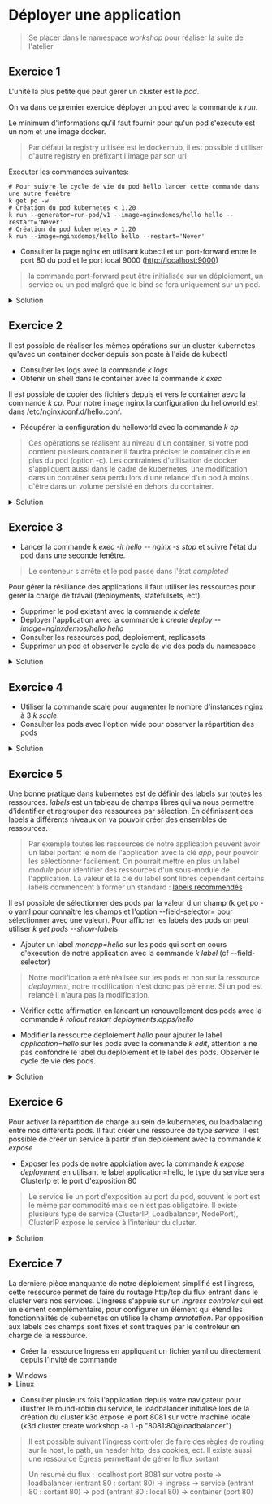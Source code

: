 # Déployer une application

> Se placer dans le namespace _workshop_ pour réaliser la suite de l'atelier

## Exercice 1

L'unité la plus petite que peut gérer un cluster est le _pod_.

On va dans ce premier exercice déployer un pod avec la commande _k run_.

Le minimum d'informations qu'il faut fournir pour qu'un pod s'execute est un nom et une image docker.

> Par défaut la registry utilisée est le dockerhub, il est possible d'utiliser d'autre registry en préfixant l'image par son url

Executer les commandes suivantes:

```shell
# Pour suivre le cycle de vie du pod hello lancer cette commande dans une autre fenêtre
k get po -w
# Création du pod kubernetes < 1.20
k run --generator=run-pod/v1 --image=nginxdemos/hello hello --restart='Never'
# Création du pod kubernetes > 1.20
k run --image=nginxdemos/hello hello --restart='Never'
```

- Consulter la page nginx en utilisant kubectl et un port-forward entre le port 80 du pod et le port local 9000 (<http://localhost:9000>)

> la commande port-forward peut être initialisée sur un déploiement, un service ou un pod malgré que le bind se fera uniquement sur un pod.

<details>
<summary>Solution</summary>

```shell
k port-forward po/hell 9000:80
```

</details>

## Exercice 2

Il est possible de réaliser les mêmes opérations sur un cluster kubernetes qu'avec un container docker depuis son poste à l'aide de kubectl

- Consulter les logs avec la commande _k logs_
- Obtenir un shell dans le container avec la commande _k exec_

Il est possible de copier des fichiers depuis et vers le container aevc la commande _k cp_.
Pour notre image nginx la configuration du helloworld est dans /etc/nginx/conf.d/hello.conf.

- Récupérer la configuration du helloworld avec la commande _k cp_

> Ces opérations se réalisent au niveau d'un container, si votre pod contient plusieurs container il faudra préciser le container cible en plus du pod (option -c).
> Les contraintes d'utilisation de docker s'appliquent aussi dans le cadre de kubernetes, une modification dans un container sera perdu lors d'une relance d'un pod à moins d'être dans un volume persisté en dehors du container.

<details>
<summary>Solution</summary>

```shell
k logs hello
k exec -it hello -- /bin/sh
k cp hello:/etc/nginx/conf.d/hello.conf .
```

</details>

## Exercice 3

- Lancer la commande _k exec -it hello -- nginx -s stop_ et suivre l'état du pod dans une seconde fenêtre.

> Le conteneur s'arrête et le pod passe dans l'état _completed_

Pour gérer la résiliance des applications il faut utiliser les ressources pour gérer la charge de travail (deployments, statefulsets, ect).

- Supprimer le pod existant avec la commande _k delete_
- Déployer l'application avec la commande _k create deploy --image=nginxdemos/hello hello_
- Consulter les ressources pod, deploiement, replicasets
- Supprimer un pod et observer le cycle de vie des pods du namespace

<details>
<summary>Solution</summary>

```shell
k delete po hello
k create deploy --image=nginxdemos/hello hello
k get po
k get deploy
k get rs
k delete po -l run=hello --wait=false && k get po -w
```

</details>

## Exercice 4

- Utiliser la commande scale pour augmenter le nombre d'instances nginx à 3 _k scale_
- Consulter les pods avec l'option wide pour observer la répartition des pods

<details>
<summary>Solution</summary>

```shell
k scale deployments.apps/hello --replicas=3
k get po -o wide
```

</details>

## Exercice 5

Une bonne pratique dans kubernetes est de définir des labels sur toutes les ressources. _labels_ est un tableau de champs libres qui va nous permettre d'identifier et regrouper des ressources par sélection.
En définissant des labels à différents niveaux on va pouvoir créer des ensembles de ressources.

> Par exemple toutes les ressources de notre application peuvent avoir un label portant le nom de l'application avec la clé _app_, pour pouvoir les sélectionner facilement. On pourrait mettre en plus un label _module_ pour identifier des ressources d'un sous-module de l'application. La valeur et la clé du label sont libres cependant certains labels commencent à former un standard : [labels recommendés](https://kubernetes.io/docs/concepts/overview/working-with-objects/common-labels/)

Il est possible de sélectionner des pods par la valeur d'un champ (k get po -o yaml pour connaître les champs et l'option --field-selector= pour sélectionner avec une valeur). Pour afficher les labels des pods on peut utiliser _k get pods --show-labels_

- Ajouter un label _monapp=hello_ sur les pods qui sont en cours d'execution de notre application avec la commande _k label_ (cf --field-selector)

> Notre modification a été réalisée sur les pods et non sur la ressource _deployment_, notre modification n'est donc pas pérenne. Si un pod est relancé il n'aura pas la modification.

- Vérifier cette affirmation en lancant un renouvellement des pods avec la commande _k rollout restart deployments.apps/hello_

- Modifier la ressource deploiement _hello_ pour ajouter le label _application=hello_ sur les pods avec la commande _k edit_, attention a ne pas confondre le label du deploiement et le label des pods. Observer le cycle de vie des pods.

<details>
<summary>Solution</summary>

```shell
k label pods --field-selector=status.phase=Running monapp=hello
k edit deployement hello
```

</details>

## Exercice 6

Pour activer la répartition de charge au sein de kubernetes, ou loadbalacing entre nos différents pods. Il faut créer une ressource de type _service_. Il est possible de créer un service à partir d'un deploiement avec la commande _k expose_

- Exposer les pods de notre applciation avec la commande _k expose deployment_ en utilisant le label application=hello, le type du service sera ClusterIp et le port d'exposition 80

> Le service lie un port d'exposition au port du pod, souvent le port est le même par commodité mais ce n'est pas obligatoire.
> Il existe plusieurs type de service (ClusterIP, Loadbalancer, NodePort), ClusterIP expose le service à l'interieur du cluster.

<details>
<summary>Solution</summary>

```shell
k expose deployment hello --port=80 --selector=application=hello
```

</details>

## Exercice 7

La derniere pièce manquante de notre déploiement simplifié est l'ingress, cette ressource permet de faire du routage http/tcp du flux entrant dans le cluster vers nos services.
L'ingress s'appuie sur un _Ingress controler_ qui est un element complémentaire, pour configurer un élément qui étend les fonctionnalités de kubernetes on utilise le champ _annotation_. Par opposition aux labels ces champs sont fixes et sont traqués par le controleur en charge de la ressource.

- Créer la ressource Ingress en appliquant un fichier yaml ou directement depuis l'invité de commande

<details>
<summary>Windows</summary>

```yaml
# créer un fichier ingress.yaml contenant:
apiVersion: networking.k8s.io/v1
kind: Ingress
metadata:
  name: hello
  annotations:
    ingress.kubernetes.io/ssl-redirect: "false"
spec:
  rules:
  - http:
      paths:
      - path: /
        pathType: Prefix
        backend:
          service:
            name: hello
            port:
              number: 80
# appliquer le fichier
k apply -f ingress.yaml
```

</details>

<details>
<summary>Linux</summary>

```yaml
cat <<EOF | kubectl apply -f -
apiVersion: networking.k8s.io/v1
kind: Ingress
metadata:
  name: hello
  annotations:
    ingress.kubernetes.io/ssl-redirect: "false"
spec:
  rules:
  - http:
      paths:
      - path: /
        pathType: Prefix
        backend:
          service:
            name: hello
            port:
              number: 80
EOF
```

</details>

- Consulter plusieurs fois l'application depuis votre navigateur pour illustrer le round-robin du service, le loadbalancer initialisé lors de la création du cluster k3d expose le port 8081 sur votre machine locale (k3d cluster create workshop -a 1 -p "8081:80@loadbalancer")

> Il est possible suivant l'ingress controler de faire des règles de routing sur le host, le path, un header http, des cookies, ect.
> Il existe aussi une ressource Egress permettant de gérer le flux sortant
>
> Un résumé du flux : localhost port 8081 sur votre poste -> loadbalancer (entrant 80 : sortant 80) -> ingress -> service (entrant 80 : sortant 80) -> pod (entrant 80 : local 80) -> container (port 80)
